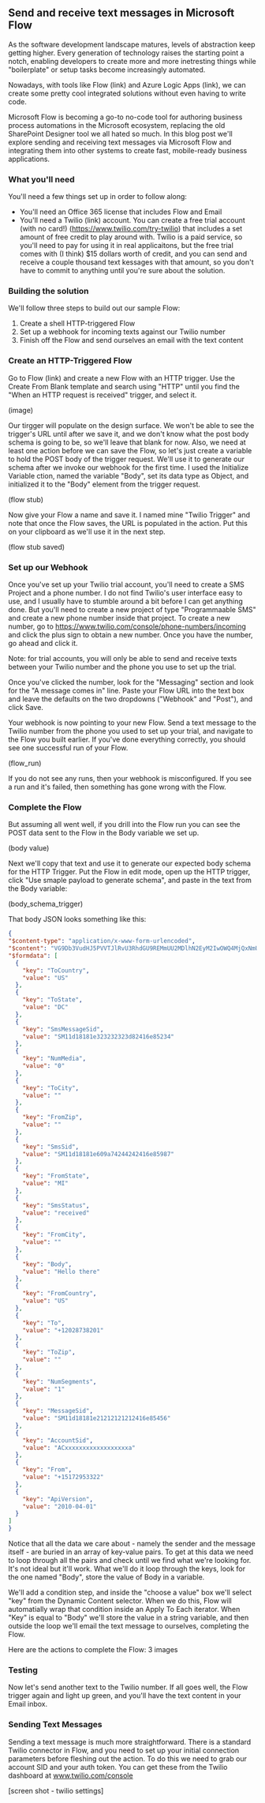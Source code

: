 ## Send and receive text messages in Microsoft Flow

As the software development landscape matures, levels of abstraction keep getting higher. Every generation of technology raises the starting point a notch, enabling developers to create more and more inetresting things while "boilerplate" or setup tasks become increasingly automated.

Nowadays, with tools like Flow (link) and Azure Logic Apps (link), we can create some pretty cool integrated solutions without even having to write code.

Microsoft Flow is becoming a go-to no-code tool for authoring business process automations in the Microsoft ecosystem, replacing the old SharePoint Designer tool we all hated so much. In this blog post we'll explore sending and receiving text messages via Microsoft Flow and integrating them into other systems to create fast, mobile-ready business applications.

### What you'll need

You'll need a few things set up in order to follow along:

* You'll need an Office 365 license that includes Flow and Email
* You'll need a Twilio (link) account. You can create a free trial account (with no card!) (https://www.twilio.com/try-twilio) that includes a set amount of free credit to play around with. Twilio is a paid service, so you'll need to pay for using it in real applicaitons, but the free trial comes with (I think) $15 dollars worth of credit, and you can send and receive a couple thousand text kessages with that amount, so you don't have to commit to anything until you're sure about the solution.


### Building the solution

We'll follow three steps to build out our sample Flow:
  1. Create a shell HTTP-triggered Flow
  2. Set up a webhook for incoming texts against our Twilio number
  3. Finish off the Flow and send ourselves an email with the text content
  
  
  ### Create an HTTP-Triggered Flow
  Go to Flow (link) and create a new Flow with an HTTP trigger.  Use the Create From Blank template and search using "HTTP" until you find the "When an HTTP request is received"  trigger, and select it.
  
  (image)
  
  Our tirgger will populate on the design surface. We won't be able to see the trigger's URL until after we save it, and we don't know what the post body schema is going to be, so we'll leave that blank for now.  Also, we need at least one action before we can save the Flow, so let's just create a variable to hold the POST body of the trigger request. We'll use it to generate our schema after we invoke our webhook for the first time.  I used the Initialize Variable ction, named the variable "Body", set its data type as Object, and initialized it to the "Body" element from the trigger request.
  
  (flow stub)
  
  Now give your Flow a name and save it. I named mine "Twilio Trigger" and note that once the Flow saves, the URL is populated in the action. Put this on your clipboard as we'll use it in the next step.
  
  (flow stub saved) 
  
  
  
  
  ### Set up our Webhook
  Once you've set up your Twilio trial account, you'll need to create a SMS Project and a phone number. I do not find Twilio's user interface easy to use, and I usually have to stumble around a bit before I can get anything done. But you'll need to create a new project of type "Programmaable SMS" and create a new phone number inside that project. To create a new number, go to https://www.twilio.com/console/phone-numbers/incoming and click the plus sign to obtain a new number. Once you have the number, go ahead and click it.
  
  Note: for trial accounts, you will only be able to send and receive texts between your Twilio number and the phone you use to set up the trial.
  
  Once you've clicked the number, look for the "Messaging" section and look for the "A message comes in" line. Paste your Flow URL into the text box and leave the defaults on the two dropdowns ("Webhook" and "Post"), and click Save.
  
  Your webhook is now pointing to your new Flow. Send a text message to the Twilio number from the phone you used to set up your trial, and navigate to the Flow you built earlier. If you've done everything correctly, you should see one successful run of your Flow.
  
  (flow_run)
  
  If you do not see any runs, then your webhook is misconfigured. If you see a run and it's failed, then something has gone wrong with the Flow.
  
   ### Complete the Flow
  
  But assuming all went well, if you drill into the Flow run you can see the POST data sent to the Flow in the Body variable we set up.
  
  (body value)
  
  
 
  
  Next we'll copy that text and use it to generate our expected body schema for the HTTP Trigger. Put the Flow in edit mode, open up the HTTP trigger, click "Use smaple payload to generate schema", and paste in the text from the Body variable:
  
  (body_schema_trigger)
  
  That body JSON looks something like this:
  
  ``` json
  {
  "$content-type": "application/x-www-form-urlencoded",
  "$content": "VG9Db3VudHJ5PVVTJlRvU3RhdGU9REMmUU2MDlhN2EyM2IwOWQ4MjQxNmU4NTg3OCZBY2NvdW50U2lkPUFDOGNlOTQwOTM1ZDU5MDBjY2YxNzdmMDQzZjc4NDgyYWEmRnJvbT0lMkIxNTE3Mjk1OTgwNiZBcGlWZXJzaW9uPTIwMTAtMDQtMDE=",
  "$formdata": [
    {
      "key": "ToCountry",
      "value": "US"
    },
    {
      "key": "ToState",
      "value": "DC"
    },
    {
      "key": "SmsMessageSid",
      "value": "SM11d18181e323232323d82416e85234"
    },
    {
      "key": "NumMedia",
      "value": "0"
    },
    {
      "key": "ToCity",
      "value": ""
    },
    {
      "key": "FromZip",
      "value": ""
    },
    {
      "key": "SmsSid",
      "value": "SM11d18181e609a74244242416e85987"
    },
    {
      "key": "FromState",
      "value": "MI"
    },
    {
      "key": "SmsStatus",
      "value": "received"
    },
    {
      "key": "FromCity",
      "value": ""
    },
    {
      "key": "Body",
      "value": "Hello there"
    },
    {
      "key": "FromCountry",
      "value": "US"
    },
    {
      "key": "To",
      "value": "+12028738201"
    },
    {
      "key": "ToZip",
      "value": ""
    },
    {
      "key": "NumSegments",
      "value": "1"
    },
    {
      "key": "MessageSid",
      "value": "SM11d18181e21212121212416e85456"
    },
    {
      "key": "AccountSid",
      "value": "ACxxxxxxxxxxxxxxxxxxa"
    },
    {
      "key": "From",
      "value": "+15172953322"
    },
    {
      "key": "ApiVersion",
      "value": "2010-04-01"
    }
  ]
}
  
  ```
  
  Notice that all the data we care about - namely the sender and the message itself - are buried in an array of key-value pairs. To get at this data we need to loop through all the pairs and check until we find what we're looking for. It's not ideal but it'll work. What we'll do it loop through the keys, look for the one named "Body", store the value of Body in a variable.
  
  We'll add a condition step, and inside the "choose a value" box we'll select "key" from the Dynamic Content selector. When we do this, Flow will automatially wrap that condition inside an Apply To Each iterator. When "Key" is equal to "Body" we'll store the value in a string variable, and then outside the loop we'll email the text message to ourselves, completing the Flow.
  
Here are the actions to complete the Flow:
3 images

### Testing
Now let's send another text to the Twilio number. If all goes well, the Flow trigger again and light up green, and you'll have the text content in your Email inbox.

### Sending Text Messages
Sending a text message is much more straightforward.  There is a standard Twilio connector in Flow, and you need to set up your initial connection parameters before fleshing out the action.  To do this we need to grab our account SID and your auth token.  You can get these from the Twilio dashboard at www.twilio.com/console 

[screen shot - twilio settings]


  
  
